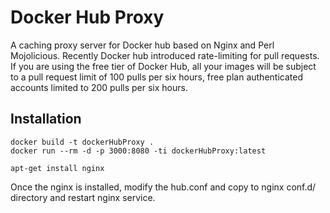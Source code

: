 # Docker Hub Proxy
A caching proxy server for Docker hub based on Nginx and Perl Mojolicious. 
  Recently Docker hub introduced rate-limiting for pull requests. If you are using the free tier of Docker Hub, all your images will be subject to a pull request limit of 100 pulls per six hours, free plan authenticated accounts limited to 200 pulls per six hours.
  
## Installation
```
docker build -t dockerHubProxy .
docker run --rm -d -p 3000:8080 -ti dockerHubProxy:latest
```
```
apt-get install nginx
```
Once the nginx is installed, modify the hub.conf and copy to nginx conf.d/ directory and restart nginx service.




